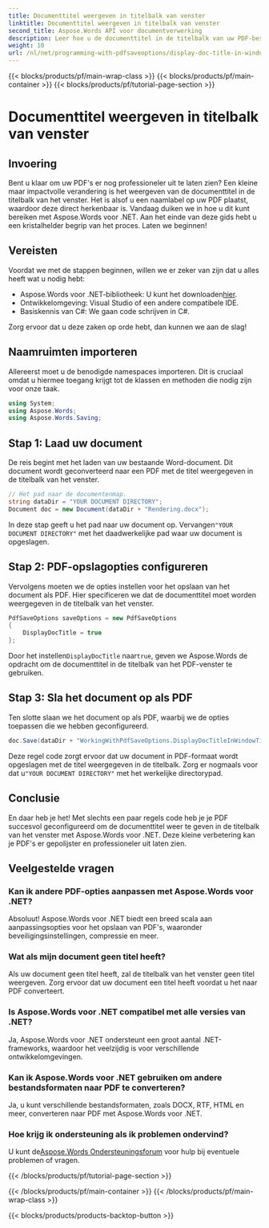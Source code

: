 ```yaml
---
title: Documenttitel weergeven in titelbalk van venster
linktitle: Documenttitel weergeven in titelbalk van venster
second_title: Aspose.Words API voor documentverwerking
description: Leer hoe u de documenttitel in de titelbalk van uw PDF-bestanden kunt weergeven met Aspose.Words voor .NET met behulp van deze stapsgewijze handleiding.
weight: 10
url: /nl/net/programming-with-pdfsaveoptions/display-doc-title-in-window-titlebar/
---
```


{{< blocks/products/pf/main-wrap-class >}}
{{< blocks/products/pf/main-container >}}
{{< blocks/products/pf/tutorial-page-section >}}

# Documenttitel weergeven in titelbalk van venster

## Invoering

Bent u klaar om uw PDF's er nog professioneler uit te laten zien? Een kleine maar impactvolle verandering is het weergeven van de documenttitel in de titelbalk van het venster. Het is alsof u een naamlabel op uw PDF plaatst, waardoor deze direct herkenbaar is. Vandaag duiken we in hoe u dit kunt bereiken met Aspose.Words voor .NET. Aan het einde van deze gids hebt u een kristalhelder begrip van het proces. Laten we beginnen!

## Vereisten

Voordat we met de stappen beginnen, willen we er zeker van zijn dat u alles heeft wat u nodig hebt:

-  Aspose.Words voor .NET-bibliotheek: U kunt het downloaden[hier](https://releases.aspose.com/words/net/).
- Ontwikkelomgeving: Visual Studio of een andere compatibele IDE.
- Basiskennis van C#: We gaan code schrijven in C#.

Zorg ervoor dat u deze zaken op orde hebt, dan kunnen we aan de slag!

## Naamruimten importeren

Allereerst moet u de benodigde namespaces importeren. Dit is cruciaal omdat u hiermee toegang krijgt tot de klassen en methoden die nodig zijn voor onze taak.

```csharp
using System;
using Aspose.Words;
using Aspose.Words.Saving;
```

## Stap 1: Laad uw document

De reis begint met het laden van uw bestaande Word-document. Dit document wordt geconverteerd naar een PDF met de titel weergegeven in de titelbalk van het venster.

```csharp
// Het pad naar de documentenmap.
string dataDir = "YOUR DOCUMENT DIRECTORY";
Document doc = new Document(dataDir + "Rendering.docx");
```

 In deze stap geeft u het pad naar uw document op. Vervangen`"YOUR DOCUMENT DIRECTORY"` met het daadwerkelijke pad waar uw document is opgeslagen.

## Stap 2: PDF-opslagopties configureren

Vervolgens moeten we de opties instellen voor het opslaan van het document als PDF. Hier specificeren we dat de documenttitel moet worden weergegeven in de titelbalk van het venster.

```csharp
PdfSaveOptions saveOptions = new PdfSaveOptions
{
    DisplayDocTitle = true
};
```

 Door het instellen`DisplayDocTitle` naar`true`, geven we Aspose.Words de opdracht om de documenttitel in de titelbalk van het PDF-venster te gebruiken.

## Stap 3: Sla het document op als PDF

Ten slotte slaan we het document op als PDF, waarbij we de opties toepassen die we hebben geconfigureerd.

```csharp
doc.Save(dataDir + "WorkingWithPdfSaveOptions.DisplayDocTitleInWindowTitlebar.pdf", saveOptions);
```

Deze regel code zorgt ervoor dat uw document in PDF-formaat wordt opgeslagen met de titel weergegeven in de titelbalk. Zorg er nogmaals voor dat u`"YOUR DOCUMENT DIRECTORY"` met het werkelijke directorypad.

## Conclusie

En daar heb je het! Met slechts een paar regels code heb je je PDF succesvol geconfigureerd om de documenttitel weer te geven in de titelbalk van het venster met Aspose.Words voor .NET. Deze kleine verbetering kan je PDF's er gepolijster en professioneler uit laten zien.

## Veelgestelde vragen

### Kan ik andere PDF-opties aanpassen met Aspose.Words voor .NET?
Absoluut! Aspose.Words voor .NET biedt een breed scala aan aanpassingsopties voor het opslaan van PDF's, waaronder beveiligingsinstellingen, compressie en meer.

### Wat als mijn document geen titel heeft?
Als uw document geen titel heeft, zal de titelbalk van het venster geen titel weergeven. Zorg ervoor dat uw document een titel heeft voordat u het naar PDF converteert.

### Is Aspose.Words voor .NET compatibel met alle versies van .NET?
Ja, Aspose.Words voor .NET ondersteunt een groot aantal .NET-frameworks, waardoor het veelzijdig is voor verschillende ontwikkelomgevingen.

### Kan ik Aspose.Words voor .NET gebruiken om andere bestandsformaten naar PDF te converteren?
Ja, u kunt verschillende bestandsformaten, zoals DOCX, RTF, HTML en meer, converteren naar PDF met Aspose.Words voor .NET.

### Hoe krijg ik ondersteuning als ik problemen ondervind?
 U kunt de[Aspose.Words Ondersteuningsforum](https://forum.aspose.com/c/words/8) voor hulp bij eventuele problemen of vragen.

{{< /blocks/products/pf/tutorial-page-section >}}

{{< /blocks/products/pf/main-container >}}
{{< /blocks/products/pf/main-wrap-class >}}

{{< blocks/products/products-backtop-button >}}
